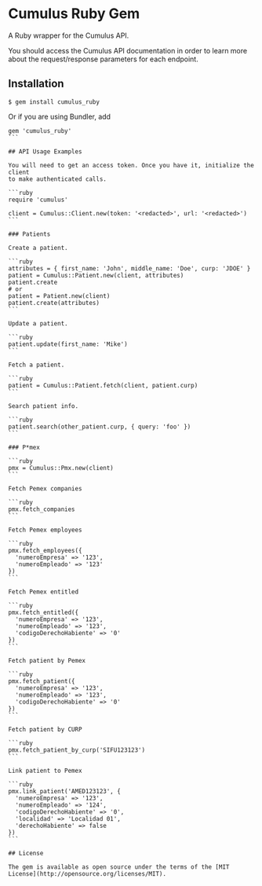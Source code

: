 # Cumulus Ruby Gem

A Ruby wrapper for the Cumulus API.

You should access the Cumulus API documentation in order to learn more about the
request/response parameters for each endpoint.

## Installation

```
$ gem install cumulus_ruby
```

Or if you are using Bundler, add

````
gem 'cumulus_ruby'
```

## API Usage Examples

You will need to get an access token. Once you have it, initialize the client
to make authenticated calls.

```ruby
require 'cumulus'

client = Cumulus::Client.new(token: '<redacted>', url: '<redacted>')
```

### Patients

Create a patient.

```ruby
attributes = { first_name: 'John', middle_name: 'Doe', curp: 'JDOE' }
patient = Cumulus::Patient.new(client, attributes)
patient.create
# or
patient = Patient.new(client)
patient.create(attributes)
```

Update a patient.

```ruby
patient.update(first_name: 'Mike')
```

Fetch a patient.

```ruby
patient = Cumulus::Patient.fetch(client, patient.curp)
```

Search patient info.

```ruby
patient.search(other_patient.curp, { query: 'foo' })
```

### P*mex

```ruby
pmx = Cumulus::Pmx.new(client)
```

Fetch Pemex companies

```ruby
pmx.fetch_companies
```

Fetch Pemex employees

```ruby
pmx.fetch_employees({
  'numeroEmpresa' => '123',
  'numeroEmpleado' => '123'
})
```

Fetch Pemex entitled

```ruby
pmx.fetch_entitled({
  'numeroEmpresa' => '123',
  'numeroEmpleado' => '123',
  'codigoDerechoHabiente' => '0'
})
```

Fetch patient by Pemex

```ruby
pmx.fetch_patient({
  'numeroEmpresa' => '123',
  'numeroEmpleado' => '123',
  'codigoDerechoHabiente' => '0'
})
```

Fetch patient by CURP

```ruby
pmx.fetch_patient_by_curp('SIFU123123')
```

Link patient to Pemex

```ruby
pmx.link_patient('AMED123123', {
  'numeroEmpresa' => '123',
  'numeroEmpleado' => '124',
  'codigoDerechoHabiente' => '0',
  'localidad' => 'Localidad 01',
  'derechoHabiente' => false
})
```

## License

The gem is available as open source under the terms of the [MIT License](http://opensource.org/licenses/MIT).
